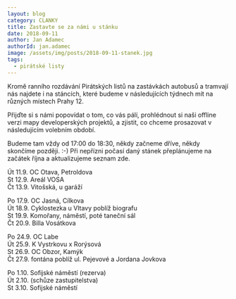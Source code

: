 ```yaml
---
layout: blog
category: CLANKY
title: Zastavte se za námi u stánku
date: 2018-09-11
author: Jan Adamec
authorId: jan.adamec
image: /assets/img/posts/2018-09-11-stanek.jpg
tags:
  - pirátské listy
---
```


Kromě ranního rozdávání Pirátských listů na zastávkách autobusů a tramvají nás najdete i na stáncích, které budeme v následujících týdnech mít na různých místech Prahy 12.

Přijďte si s námi popovídat o tom, co vás pálí, prohlédnout si naši offline verzi mapy developerských projektů, a zjistit, co chceme prosazovat v následujícím volebním období.

Budeme tam vždy od 17:00 do 18:30, někdy začneme dříve, někdy skončíme později. :-) Při nepřízni počasí daný stánek přeplánujeme na začátek října a aktualizujeme seznam zde.

Út 11.9. OC Otava, Petroldova<br/>
St 12.9. Areál VOSA<br/>
Čt 13.9. Vitošská, u garáží

Po 17.9. OC Jasná, Cílkova<br/>
Út 18.9. Cyklostezka u Vltavy poblíž biografu<br/>
St 19.9. Komořany, náměstí, poté taneční sál<br/>
Čt 20.9. Billa Vosátkova<br/>

Po 24.9. OC Labe<br/>
Út 25.9. K Vystrkovu x Rorýsová<br/>
St 26.9. OC Obzor, Kamýk<br/>
Čt 27.9. fontána poblíž ul. Pejevové a Jordana Jovkova

Po 1.10. Sofijské náměstí (rezerva)<br/>
Út 2.10. (schůze zastupitelstva)<br/>
St 3.10. Sofijské náměstí

